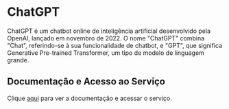 # ChatGPT

ChatGPT é um chatbot online de inteligência artificial desenvolvido pela OpenAI, lançado em novembro de 2022. O nome "ChatGPT" combina "Chat", referindo-se à sua funcionalidade de chatbot, e "GPT", que significa Generative Pre-trained Transformer, um tipo de modelo de linguagem grande.

## Documentação e Acesso ao Serviço

Clique [aqui](https://chat.openai.com) para ver a documentação e acessar o serviço.